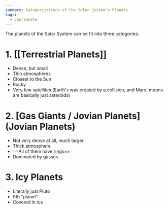 ```yaml
---
summary: Categorizations of the Solar System's Planets
tags:
  - coursenote
---
```

The planets of the Solar System can be fit into three categories:
# 1. [[Terrestrial Planets]]
- Dense, but small
- Thin atmospheres
- Closest to the Sun
- Rocky
- Very few satellites (Earth's was created by a collision, and Mars' moons are basically just asteroids)

# 2. [Gas Giants / Jovian Planets](Jovian Planets)
- Not very dense at all, much larger
- Thick atmosphere
- ==All of them have rings==
- Dominated by gasses

# 3. Icy Planets
- Literally just Pluto
- 9th "planet"
- Covered in ice